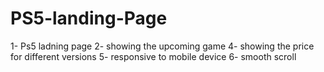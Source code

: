 # PS5-landing-Page

1- Ps5 ladning page
2- showing the upcoming game
4- showing the price for different versions
5- responsive to mobile device
6- smooth scroll
